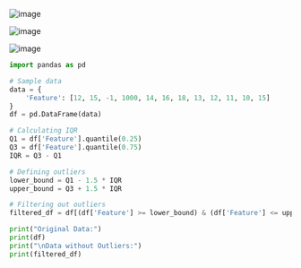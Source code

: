 ![image](https://github.com/user-attachments/assets/175cd664-ffd3-454a-a876-3eb76f098f15)

![image](https://github.com/user-attachments/assets/9009f32f-10da-4af4-ab68-118fea4710cf)

![image](https://github.com/user-attachments/assets/23474fca-1589-4ad4-bc0f-eb9ef0736151)

```python
import pandas as pd

# Sample data
data = {
    'Feature': [12, 15, -1, 1000, 14, 16, 18, 13, 12, 11, 10, 15]
}
df = pd.DataFrame(data)

# Calculating IQR
Q1 = df['Feature'].quantile(0.25)
Q3 = df['Feature'].quantile(0.75)
IQR = Q3 - Q1

# Defining outliers
lower_bound = Q1 - 1.5 * IQR
upper_bound = Q3 + 1.5 * IQR

# Filtering out outliers
filtered_df = df[(df['Feature'] >= lower_bound) & (df['Feature'] <= upper_bound)]

print("Original Data:")
print(df)
print("\nData without Outliers:")
print(filtered_df)
```
